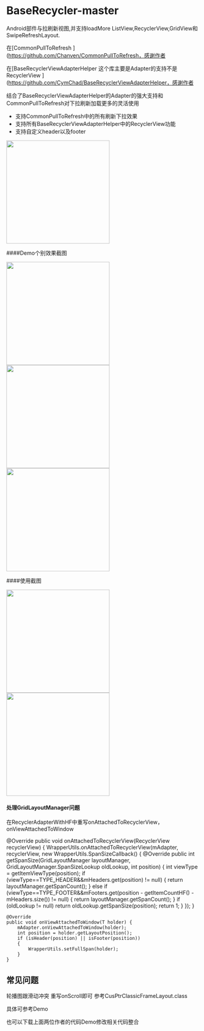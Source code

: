 # BaseRecycler-master 
Android部件与拉刷新视图,并支持loadMore ListView,RecyclerView,GridView和SwipeRefreshLayout.

在[CommonPullToRefresh ](https://github.com/Chanven/CommonPullToRefresh，感谢作者

在[BaseRecyclerViewAdapterHelper   这个库主要是Adapter的支持不是RecyclerView ](https://github.com/CymChad/BaseRecyclerViewAdapterHelper，感谢作者

结合了BaseRecyclerViewAdapterHelper的Adapter的强大支持和CommonPullToRefresh对下拉刷新加载更多的灵活使用



* 支持CommonPullToRefresh中的所有刷新下拉效果
* 支持所有BaseRecyclerViewAdapterHelper中的RecyclerView功能
* 支持自定义header以及footer


<div> <img src='https://raw.githubusercontent.com/Chanven/CommonPullToRefresh/master/raw/main.png' width='270px'/> </div>

####Demo个别效果截图
 <div> <img src='https://github.com/13226633937/BaseRecycler-master/tree/master/image/01.gif' width="270px"/></div>

 <div> <img src='https://github.com/13226633937/BaseRecycler-master/tree/master/image/02.gif' width='270px'/> </div>

<div> <img src='https://github.com/13226633937/BaseRecycler-master/tree/master/image/03.gif' width='270px'/> </div>


####使用截图
 <div> <img src='https://github.com/13226633937/BaseRecycler-master/tree/master/image/04.gif' width="270px"/></div>

 <div> <img src='https://github.com/13226633937/BaseRecycler-master/tree/master/image/05.gif' width='270px'/> </div>




#### 处理GridLayoutManager问题
在RecyclerAdapterWithHF中重写onAttachedToRecyclerView，onViewAttachedToWindow

 @Override
    public void onAttachedToRecyclerView(RecyclerView recyclerView) {
        WrapperUtils.onAttachedToRecyclerView(mAdapter, recyclerView, new WrapperUtils.SpanSizeCallback() {
            @Override
            public int getSpanSize(GridLayoutManager layoutManager, GridLayoutManager.SpanSizeLookup oldLookup, int position) {
                int viewType = getItemViewType(position);
                if (viewType==TYPE_HEADER&&mHeaders.get(position) != null) {
                    return layoutManager.getSpanCount();
                } else if (viewType==TYPE_FOOTER&&mFooters.get(position - getItemCountHF() - mHeaders.size()) != null) {
                    return layoutManager.getSpanCount();
                }
                if (oldLookup != null)
                    return oldLookup.getSpanSize(position);
                return 1;
            }
        });
    }

    @Override
    public void onViewAttachedToWindow(T holder) {
        mAdapter.onViewAttachedToWindow(holder);
        int position = holder.getLayoutPosition();
        if (isHeader(position) || isFooter(position))
        {
            WrapperUtils.setFullSpan(holder);
        }
    }


## 常见问题
轮播图跟滑动冲突  重写onScroll即可  参考CusPtrClassicFrameLayout.class




 具体可参考Demo

 也可以下载上面两位作者的代码Demo修改相关代码整合
 

